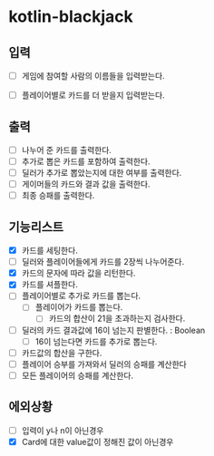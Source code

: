 # kotlin-blackjack

## 입력
- [ ] 게임에 참여할 사람의 이름들을 입력받는다.
- [ ] 플레이어별로 카드를 더 받을지 입력받는다.


## 출력
- [ ] 나누어 준 카드를 출력한다.
- [ ] 추가로 뽑은 카드를 포함하여 출력한다.
- [ ] 딜러가 추가로 뽑았는지에 대한 여부를 출력한다.
- [ ] 게이머들의 카드와 결과 값을 출력한다.
- [ ] 최종 승패를 출력한다.

## 기능리스트
- [x] 카드를 세팅한다.
- [ ] 딜러와 플레이어들에게 카드를 2장씩 나누어준다.
- [x] 카드의 문자에 따라 값을 리턴한다.
- [x] 카드를 셔플한다.
- [ ] 플레이어별로 추가로 카드를 뽑는다.
  - [ ] 플레이어가 카드를 뽑는다.
    - [ ] 카드의 합산이 21을 초과하는지 검사한다.
- [ ] 딜러의 카드 결과값에 16이 넘는지 판별한다. : Boolean
  - [ ] 16이 넘는다면 카드를 추가로 뽑는다.
- [ ] 카드값의 합산을 구한다.
- [ ] 플레이어 승부를 가져와서 딜러의 승패를 계산한다
- [ ] 모든 플레이어의 승패를 계산한다. 

## 에외상황
- [ ] 입력이 y나 n이 아닌경우
- [x] Card에 대한 value값이 정해진 값이 아닌경우
